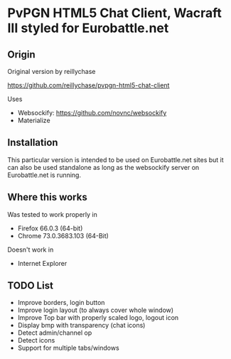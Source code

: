 # PvPGN HTML5 Chat Client, Wacraft III styled for Eurobattle.net

## Origin
Original version by reillychase

https://github.com/reillychase/pvpgn-html5-chat-client

Uses
- Websockify: https://github.com/novnc/websockify
- Materialize

## Installation
This particular version is intended to be used on Eurobattle.net sites but it can also be used standalone as long as the websockify server on Eurobattle.net is running.

## Where this works
Was tested to work properly in
- Firefox 66.0.3 (64-bit)
- Chrome 73.0.3683.103 (64-Bit)

Doesn't work in
- Internet Explorer

## TODO List
- Improve borders, login button
- Improve login layout (to always cover whole window)
- Improve Top bar with properly scaled logo, logout icon
- Display bmp with transparency (chat icons)
- Detect admin/channel op
- Detect icons
- Support for multiple tabs/windows
